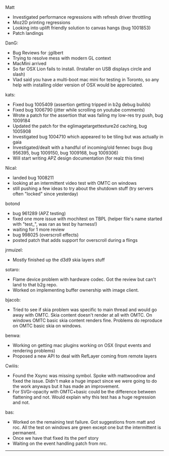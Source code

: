 Matt
* Investigated performance regressions with refresh driver throttling
* Moz2D printing regressions
* Looking into uplift friendly solution to canvas hangs (bug 1001853)
* Patch landings

DanG:
* Bug Reviews for :jgilbert
* Trying to resolve mess with modern GL context
* MacMini arrived
* So far OSX Lion fails to install. (Installer on USB displays circle and slash)
* Vlad said you have a multi-boot mac mini for testing in Toronto, so any help with installing older version of OSX would be appreciated.

kats:
* Fixed bug 1005409 (assertion getting tripped in b2g debug builds)
* Fixed bug 1006790 (jitter while scrolling on youtube comments)
* Wrote a patch for the assertion that was failing my low-res try push, bug 1009184
* Updated the patch for the eglimagetargettexture2d caching, bug 1005908
* Investigated bug 1004710 which appeared to be tiling but was actually in gaia
* Investigated/dealt with a handful of incoming/old fennec bugs (bug 956395, bug 1009150, bug 1009168, bug 1009306)
* Will start writing APZ design documentation (for realz this time)

Nical:
* landed bug 1008211
* looking at an intermittent video test with OMTC on windows
* still pushing a few ideas to try about the shutdown stuff (try servers often "locked" since yesterday)

botond
* bug 961289 (APZ testing)
* fixed one more issue with mochitest on TBPL (helper file's name started with "test_", was ran as test by harness!)
* waiting for 1 more review
* bug 998025 (overscroll effects)
* posted patch that adds support for overscroll during a flings

jrmuizel:
* Mostly finished up the d3d9 skia layers stuff

sotaro:
* Flame device problem with hardware codec. Got the review but can't land to that b2g repo.
* Worked on implementing buffer ownership with image client.

bjacob:
* Tried to see if skia problem was specific to main thread and would go away with OMTC. Skia content doesn't render at all with OMTC. On windows OMTC basic skia content renders fine. Problems do reproduce on OMTC basic skia on windows.

benwa:
* Working on getting mac plugins working on OSX (Input events and rendering problems)
* Proposed a new API to deal with RefLayer coming from remote layers

Cwiiis:
* Found the Xsync was missing symbol. Spoke with mattwoodrow and fixed the issue. Didn't make a huge impact since we were going to do the work anyways but it has made an improvement.
* For SVGr-opacity with OMTC+basic could be the difference between flattening and not. Would explain why this test has a huge regression and not.

bas:
* Worked on the remaining test failure. Got suggestions from matt and roc. All the test on windows are green except one but the intermittent is permanent.
* Once we have that fixed its the perf story
* Waiting on the event handling patch from nrc.

________________


